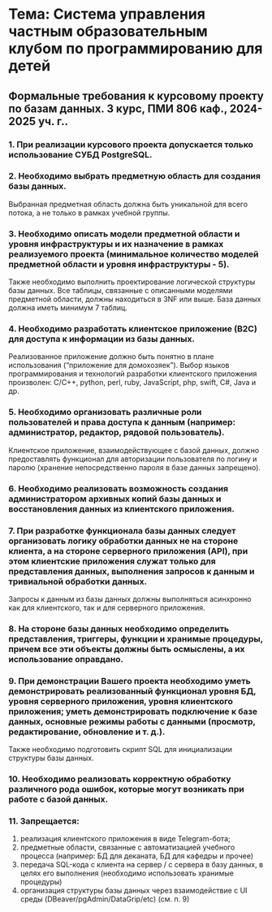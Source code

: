 # Тема: Система управления частным образовательным клубом по программированию для детей

## Формальные требования к курсовому проекту по базам данных. 3 курс, ПМИ 806 каф., 2024-2025 уч. г.. 

### 1. При реализации курсового проекта допускается только использование СУБД PostgreSQL. 

### 2. Необходимо выбрать предметную область для создания базы данных. 
Выбранная предметная область должна быть уникальной для всего потока, а не только в рамках учебной группы. 

### 3. Необходимо описать модели предметной области и уровня инфраструктуры и их назначение в рамках реализуемого проекта (минимальное количество моделей предметной области и уровня инфраструктуры - 5). 
Также необходимо выполнить проектирование логической структуры базы данных. Все таблицы, связанные с описанными моделями предметной области, должны находиться в 3NF или выше. База данных должна иметь минимум 7 таблиц. 

### 4. Необходимо разработать клиентское приложение (B2C) для доступа к информации из базы данных. 
Реализованное приложение должно быть понятно в плане использования (“приложение для домохозяек”). Выбор языков программирования и технологий разработки клиентского приложения произволен: C/C++, python, perl, ruby, JavaScript, php, swift, C#, Java и др. 

### 5. Необходимо организовать различные роли пользователей и права доступа к данным (например: администратор, редактор, рядовой пользователь). 
Клиентское приложение, взаимодействующее с базой данных, должно предоставлять функционал для авторизации пользователя по логину и паролю (хранение непосредственно пароля в базе данных запрещено). 

### 6. Необходимо реализовать возможность создания администратором архивных копий базы данных и восстановления данных из клиентского приложения. 

### 7. При разработке функционала базы данных следует организовать логику обработки данных не на стороне клиента, а на стороне серверного приложения (API), при этом клиентские приложения служат только для представления данных, выполнения запросов к данным и тривиальной обработки данных. 
Запросы к данным из базы данных должны выполняться асинхронно как для клиентского, так и для серверного приложения. 

### 8. На стороне базы данных необходимо определить представления, триггеры, функции и хранимые процедуры, причем все эти объекты должны быть осмыслены, а их использование оправдано. 

### 9. При демонстрации Вашего проекта необходимо уметь демонстрировать реализованный функционал уровня БД, уровня серверного приложения, уровня клиентского приложения; уметь демонстрировать подключение к базе данных, основные режимы работы с данными (просмотр, редактирование, обновление и т. д.). 
Также необходимо подготовить скрипт SQL для инициализации структуры базы данных.

### 10. Необходимо реализовать корректную обработку различного рода ошибок, которые могут возникать при работе с базой данных. 

### 11. Запрещается: 
  1. реализация клиентского приложения в виде Telegram-бота;
  2. предметные области, связанные с автоматизацией учебного процесса (например: БД для деканата, БД для кафедры и прочее) 
  3. передача SQL-кода с клиента на сервер / с сервера в базу данных, в целях его выполнения (необходимо использовать хранимые процедуры) 
  4. организация структуры базы данных через взаимодействие с UI среды (DBeaver/pgAdmin/DataGrip/etc) (см. п. 9)
